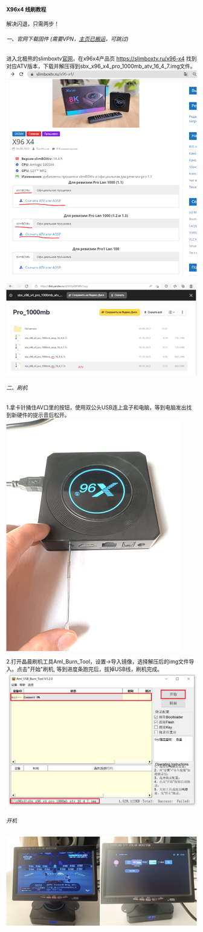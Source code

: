 #### X96x4 线刷教程

解决闪退，只需两步！
###### 一、官网下载固件 (需要VPN，[主页已搬运](https://github.com/laof/x96x4)，可跳过)
进入北极熊的slimboxtv[官网](https://slimboxtv.ru)，在x96x4产品页 https://slimboxtv.ru/x96-x4 找到对应ATV版本，下载并解压得到sbx_x96_x4_pro_1000mb_atv_16_4_7.img文件。
![Image text](../img/slimboxtv.ru_x96-x4_.png)

![Image text](../img/download-atv.png)

###### 二、刷机

1.拿卡针捅住AV口里的按钮，使用双公头USB连上盒子和电脑，等到电脑发出找到新硬件的提示音后松开。
![Image text](../img/holdon.png)

2.打开晶晨刷机工具Aml_Burn_Tool，设置->导入镜像，选择解压后的img文件导入。点击"开始"刷机, 等到进度条跑完后，拔掉USB线，刷机完成。
![Image text](../img/aml-tool.png)

###### 开机
![Image text](../img/done.jpg)